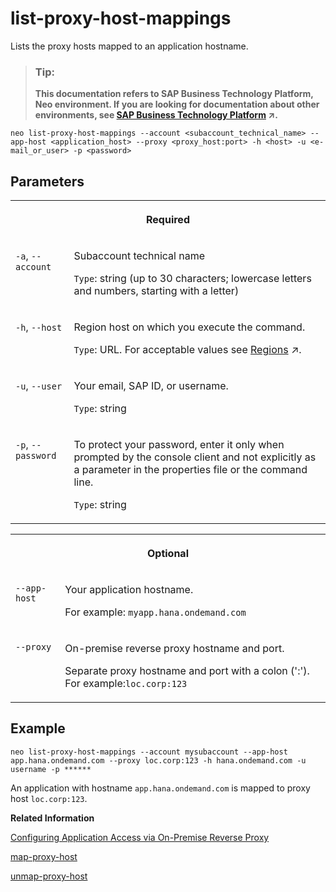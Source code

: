 <!-- loio9fbd1393b9934c93984c893c5f39be3a -->

# list-proxy-host-mappings

Lists the proxy hosts mapped to an application hostname.



> ### Tip:  
> **This documentation refers to SAP Business Technology Platform, Neo environment. If you are looking for documentation about other environments, see [SAP Business Technology Platform](https://help.sap.com/viewer/65de2977205c403bbc107264b8eccf4b/Cloud/en-US/6a2c1ab5a31b4ed9a2ce17a5329e1dd8.html "SAP Business Technology Platform (SAP BTP) is an integrated offering comprised of four technology portfolios: database and data management, application development and integration, analytics, and intelligent technologies. The platform offers users the ability to turn data into business value, compose end-to-end business processes, and build and extend SAP applications quickly.") :arrow_upper_right:.**



```
neo list-proxy-host-mappings --account <subaccount_technical_name> --app-host <application_host> --proxy <proxy_host:port> -h <host> -u <e-mail_or_user> -p <password>
```



<a name="loio9fbd1393b9934c93984c893c5f39be3a__section_xqt_3ck_fz"/>

## Parameters




<table>
<tr>
<th valign="top" colspan="2">

Required



</th>
</tr>
<tr>
<td valign="top">

`-a`, `--account`



</td>
<td valign="top">

Subaccount technical name

`Type`: string \(up to 30 characters; lowercase letters and numbers, starting with a letter\)



</td>
</tr>
<tr>
<td valign="top">

`-h`, `--host`



</td>
<td valign="top">

Region host on which you execute the command.

`Type`: URL. For acceptable values see [Regions](https://help.sap.com/viewer/65de2977205c403bbc107264b8eccf4b/Cloud/en-US/350356d1dc314d3199dca15bd2ab9b0e.html "You can deploy applications in different regions. Each region represents a geographical location (for example, Europe, US East) where applications, data, or services are hosted.") :arrow_upper_right:.



</td>
</tr>
<tr>
<td valign="top">

`-u`, `--user`



</td>
<td valign="top">

Your email, SAP ID, or username.

`Type`: string



</td>
</tr>
<tr>
<td valign="top">

`-p`, `--password`



</td>
<td valign="top">

To protect your password, enter it only when prompted by the console client and not explicitly as a parameter in the properties file or the command line.

`Type`: string



</td>
</tr>
</table>


<table>
<tr>
<th valign="top" colspan="2">

Optional



</th>
</tr>
<tr>
<td valign="top">

`--app-host`



</td>
<td valign="top">

Your application hostname.

For example: `myapp.hana.ondemand.com`



</td>
</tr>
<tr>
<td valign="top">

`--proxy`



</td>
<td valign="top">

On-premise reverse proxy hostname and port.

Separate proxy hostname and port with a colon \(':'\). For example:`loc.corp:123`



</td>
</tr>
</table>



<a name="loio9fbd1393b9934c93984c893c5f39be3a__section_xdr_5ck_fz"/>

## Example

```
neo list-proxy-host-mappings --account mysubaccount --app-host app.hana.ondemand.com --proxy loc.corp:123 -h hana.ondemand.com -u username -p ******
```

An application with hostname `app.hana.ondemand.com` is mapped to proxy host `loc.corp:123`.

**Related Information**  


[Configuring Application Access via On-Premise Reverse Proxy](configuring-application-access-via-on-premise-reverse-proxy-79773d1.md "Using an on-premise reverse proxy allows you to combine on-premise and cloud-based web applications in the same browser window.")

[map-proxy-host](map-proxy-host-12b5cc4.md "Maps an application host to an on-premise reverse proxy host and port.")

[unmap-proxy-host](unmap-proxy-host-10ddad9.md "Deletes the mapping between an application host and an on-premise reverse proxy host and port.")

